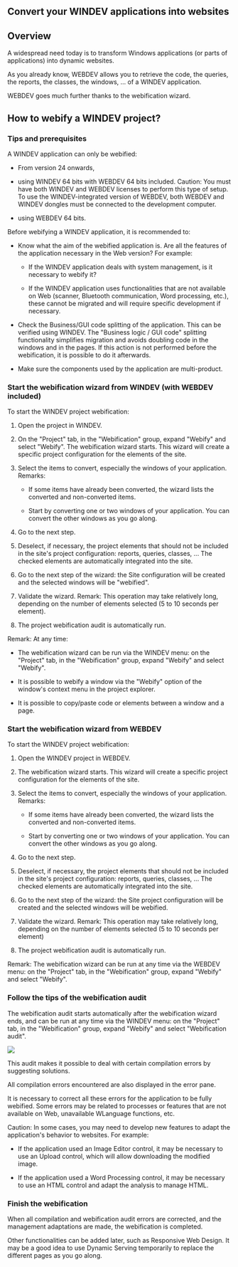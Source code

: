 


## Convert your WINDEV applications into websites
			



<a name="NOTE1"></a>
<a name="NOTE1_1"></a>


## Overview
<a name="overview_ELTTEXTE000215"></a>
A widespread need today is to transform Windows applications (or parts of applications) into dynamic websites.

As you already know, WEBDEV allows you to retrieve the code, the queries, the reports, the classes, the windows, ... of a WINDEV application. 

WEBDEV goes much further thanks to the webification wizard.  

<a name="NOTE2"></a>
<a name="NOTE2_1"></a>


## How to webify a WINDEV project?
<a name="how_webify_windev_project_ELTTEXTE000239"></a>


### Tips and prerequisites
<a name="tips_and_prerequisites_ELTPARAGRAPHE000022"></a>

A WINDEV application can only be webified: 

- From version 24 onwards,

- using WINDEV 64 bits with WEBDEV 64 bits included. 
	Caution: You must have both WINDEV and WEBDEV licenses to perform this type of setup. To use the WINDEV-integrated version of WEBDEV, both WEBDEV and WINDEV dongles must be connected to the development computer.

- using WEBDEV 64 bits. 




Before webifying a WINDEV application, it is recommended to: 

- Know what the aim of the webified application is. Are all the features of the application necessary in the Web version? 
	For example: 

	- If the WINDEV application deals with system management, is it necessary to webify it?

	- If the WINDEV application uses functionalities that are not available on Web (scanner, Bluetooth communication, Word processing, etc.), these cannot be migrated and will require specific development if necessary. 




- Check the Business/GUI code splitting of the application. This can be verified using WINDEV. 
	The "Business logic / GUI code" splitting functionality simplifies migration and avoids doubling code in the windows and in the pages. 
	If this action is not performed before the webification, it is possible to do it afterwards. 

- Make sure the components used by the application are multi-product. 





### Start the webification wizard from WINDEV (with WEBDEV included)
<a name="start_the_webification_wizard_from_windev_with_webdev_included_ELTPARAGRAPHE000048"></a>

To start the WINDEV project webification: 

1. Open the project in WINDEV. 

2. On the "Project" tab, in the "Webification" group, expand "Webify" and select "Webify". The webification wizard starts. This wizard will create a specific project configuration for the elements of the site. 

3. Select the items to convert, especially the windows of your application. 
	Remarks: 

	- If some items have already been converted, the wizard lists the converted and non-converted items. 

	- Start by converting one or two windows of your application. You can convert the other windows as you go along. 




4. Go to the next step. 

5. Deselect, if necessary, the project elements that should not be included in the site's project configuration: reports, queries, classes, ... The checked elements are automatically integrated into the site. 

6. Go to the next step of the wizard: the Site configuration will be created and the selected windows will be "webified". 

7. Validate the wizard. 
	 Remark: This operation may take relatively long, depending on the number of elements selected (5 to 10 seconds per element). 

8. The project webification audit is automatically run. 




Remark: At any time: 

- The webification wizard can be run via the WINDEV menu: on the "Project" tab, in the "Webification" group, expand "Webify" and select "Webify".

- It is possible to webify a window via the "Webify" option of the window's context menu in the project explorer. 

- It is possible to copy/paste code or elements between a window and a page. 





### Start the webification wizard from WEBDEV
<a name="start_the_webification_wizard_from_webdev_ELTPARAGRAPHE000099"></a>

To start the WINDEV project webification: 

1. Open the WINDEV project in WEBDEV. 

2. The webification wizard starts. This wizard will create a specific project configuration for the elements of the site. 

3. Select the items to convert, especially the windows of your application. 
	Remarks: 

	- If some items have already been converted, the wizard lists the converted and non-converted items. 

	- Start by converting one or two windows of your application. You can convert the other windows as you go along. 




4. Go to the next step. 

5. Deselect, if necessary, the project elements that should not be included in the site's project configuration: reports, queries, classes, ... The checked elements are automatically integrated into the site. 

6. Go to the next step of the wizard: the Site project configuration will be created and the selected windows will be webified. 

7. Validate the wizard. 
	 Remark: This operation may take relatively long, depending on the number of elements selected (5 to 10 seconds per element)

8. The project webification audit is automatically run. 




Remark: The webification wizard can be run at any time via the WEBDEV menu: on the "Project" tab, in the "Webification" group, expand "Webify" and select "Webify".


### Follow the tips of the webification audit
<a name="follow_the_tips_the_webification_audit_ELTPARAGRAPHE000134"></a>

The webification audit starts automatically after the webification wizard ends, and can be run at any time via the WINDEV menu: on the "Project" tab, in the "Webification" group, expand "Webify" and select "Webification audit".


![](https://doc.pcsoft.fr/en-US/images/image.awp?langid=3&name=Webisation%20-%20HC%20N%B0001.gif&type=thumb)


This audit makes it possible to deal with certain compilation errors by suggesting solutions. 

All compilation errors encountered are also displayed in the error pane. 

It is necessary to correct all these errors for the application to be fully webified. Some errors may be related to processes or features that are not available on Web, unavailable WLanguage functions, etc.

Caution: In some cases, you may need to develop new features to adapt the application's behavior to websites. For example: 

- If the application used an Image Editor control, it may be necessary to use an Upload control, which will allow downloading the modified image. 

- If the application used a Word Processing control, it may be necessary to use an HTML control and adapt the analysis to manage HTML. 





### Finish the webification
<a name="finish_the_webification_ELTPARAGRAPHE000164"></a>

When all compilation and webification audit errors are corrected, and the management adaptations are made, the webification is completed. 

Other functionalities can be added later, such as Responsive Web Design. It may be a good idea to use Dynamic Serving temporarily to replace the different pages as you go along.


